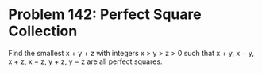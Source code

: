 # Problem 142: Perfect Square Collection
Find the smallest x + y + z with integers x &gt; y &gt; z &gt; 0 such
that x + y, x − y, x + z, x − z, y + z, y − z are all perfect squares.
